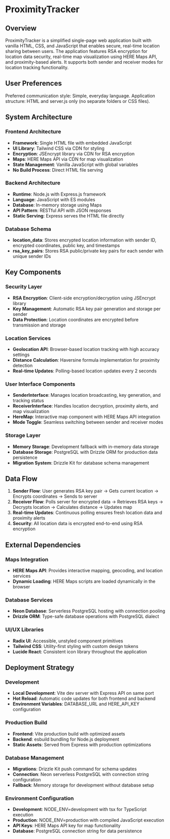 # ProximityTracker

## Overview

ProximityTracker is a simplified single-page web application built with vanilla HTML, CSS, and JavaScript that enables secure, real-time location sharing between users. The application features RSA encryption for location data security, real-time map visualization using HERE Maps API, and proximity-based alerts. It supports both sender and receiver modes for location tracking functionality.

## User Preferences

Preferred communication style: Simple, everyday language.
Application structure: HTML and server.js only (no separate folders or CSS files).

## System Architecture

### Frontend Architecture
- **Framework**: Single HTML file with embedded JavaScript
- **UI Library**: Tailwind CSS via CDN for styling
- **Encryption**: JSEncrypt library via CDN for RSA encryption
- **Maps**: HERE Maps API via CDN for map visualization
- **State Management**: Vanilla JavaScript with global variables
- **No Build Process**: Direct HTML file serving

### Backend Architecture
- **Runtime**: Node.js with Express.js framework
- **Language**: JavaScript with ES modules
- **Database**: In-memory storage using Maps
- **API Pattern**: RESTful API with JSON responses
- **Static Serving**: Express serves the HTML file directly

### Database Schema
- **location_data**: Stores encrypted location information with sender ID, encrypted coordinates, public key, and timestamps
- **rsa_key_pairs**: Stores RSA public/private key pairs for each sender with unique sender IDs

## Key Components

### Security Layer
- **RSA Encryption**: Client-side encryption/decryption using JSEncrypt library
- **Key Management**: Automatic RSA key pair generation and storage per sender
- **Data Protection**: Location coordinates are encrypted before transmission and storage

### Location Services
- **Geolocation API**: Browser-based location tracking with high accuracy settings
- **Distance Calculation**: Haversine formula implementation for proximity detection
- **Real-time Updates**: Polling-based location updates every 2 seconds

### User Interface Components
- **SenderInterface**: Manages location broadcasting, key generation, and tracking status
- **ReceiverInterface**: Handles location decryption, proximity alerts, and map visualization
- **HereMap**: Interactive map component with HERE Maps API integration
- **Mode Toggle**: Seamless switching between sender and receiver modes

### Storage Layer
- **Memory Storage**: Development fallback with in-memory data storage
- **Database Storage**: PostgreSQL with Drizzle ORM for production data persistence
- **Migration System**: Drizzle Kit for database schema management

## Data Flow

1. **Sender Flow**: User generates RSA key pair → Gets current location → Encrypts coordinates → Sends to server
2. **Receiver Flow**: Polls server for encrypted data → Retrieves RSA keys → Decrypts location → Calculates distance → Updates map
3. **Real-time Updates**: Continuous polling ensures fresh location data and proximity alerts
4. **Security**: All location data is encrypted end-to-end using RSA encryption

## External Dependencies

### Maps Integration
- **HERE Maps API**: Provides interactive mapping, geocoding, and location services
- **Dynamic Loading**: HERE Maps scripts are loaded dynamically in the browser

### Database Services
- **Neon Database**: Serverless PostgreSQL hosting with connection pooling
- **Drizzle ORM**: Type-safe database operations with PostgreSQL dialect

### UI/UX Libraries
- **Radix UI**: Accessible, unstyled component primitives
- **Tailwind CSS**: Utility-first styling with custom design tokens
- **Lucide React**: Consistent icon library throughout the application

## Deployment Strategy

### Development
- **Local Development**: Vite dev server with Express API on same port
- **Hot Reload**: Automatic code updates for both frontend and backend
- **Environment Variables**: DATABASE_URL and HERE_API_KEY configuration

### Production Build
- **Frontend**: Vite production build with optimized assets
- **Backend**: esbuild bundling for Node.js deployment
- **Static Assets**: Served from Express with production optimizations

### Database Management
- **Migrations**: Drizzle Kit push command for schema updates
- **Connection**: Neon serverless PostgreSQL with connection string configuration
- **Fallback**: Memory storage for development without database setup

### Environment Configuration
- **Development**: NODE_ENV=development with tsx for TypeScript execution
- **Production**: NODE_ENV=production with compiled JavaScript execution
- **API Keys**: HERE Maps API key for map functionality
- **Database**: PostgreSQL connection string for data persistence